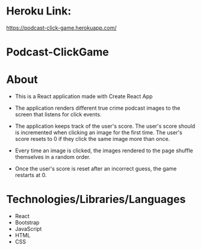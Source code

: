 # Heroku Link:
https://podcast-click-game.herokuapp.com/

# Podcast-ClickGame
# About
* This is a React application made with Create React App

* The application renders different true crime podcast images to the screen that listens for click events.

* The application keeps track of the user's score. The user's score should is incremented when clicking an image for the first time. The user's score resets to 0 if they click the same image more than once.

* Every time an image is clicked, the images rendered to the page shuffle themselves in a random order.

* Once the user's score is reset after an incorrect guess, the game restarts at 0.

# Technologies/Libraries/Languages

* React
* Bootstrap
* JavaScript
* HTML
* CSS




